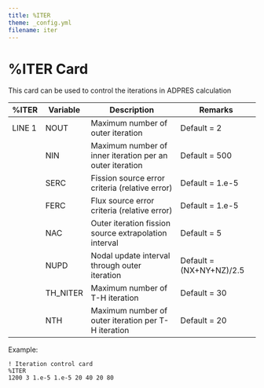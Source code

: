```yaml
---
title: %ITER
theme: _config.yml
filename: iter
---
```


# %ITER Card

This card can be used to control the iterations in ADPRES calculation

| %ITER | Variable | Description | Remarks |
| --- | --- | --- | --- |
| LINE 1 | NOUT  | Maximum number of outer iteration | Default = 2 |
|        | NIN   | Maximum number of inner iteration per an outer iteration | Default = 500 |
|        | SERC  | Fission source error criteria (relative error) | Default = 1.e-5 |
|        | FERC  | Flux source error criteria (relative error) | Default = 1.e-5 |
|        | NAC   | Outer iteration fission source extrapolation interval | Default = 5 |
|        | NUPD  | Nodal update interval through outer iteration | Default = (NX+NY+NZ)/2.5 |
|        | TH_NITER  | Maximum number of T-H iteration | Default = 30 |
|        | NTH  | Maximum number of outer iteration per T-H iteration | Default = 20 |

Example:
```
! Iteration control card
%ITER
1200 3 1.e-5 1.e-5 20 40 20 80
```

